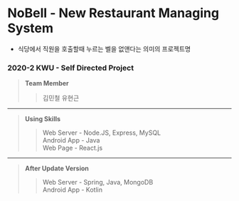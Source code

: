 # NoBell - New Restaurant Managing System    
- 식당에서 직원을 호출할때 누르는 벨을 없앤다는 의미의 프로젝트명
### 2020-2 KWU - Self Directed Project

> **Team Member**
> > 김민철
> > 유현근

***

> **Using Skills**
> > Web Server - Node.JS, Express, MySQL    
> > Android App - Java    
> > Web Page - React.js    

***

> **After Update Version**    
> > Web Server - Spring, Java, MongoDB    
> > Android App - Kotlin    
